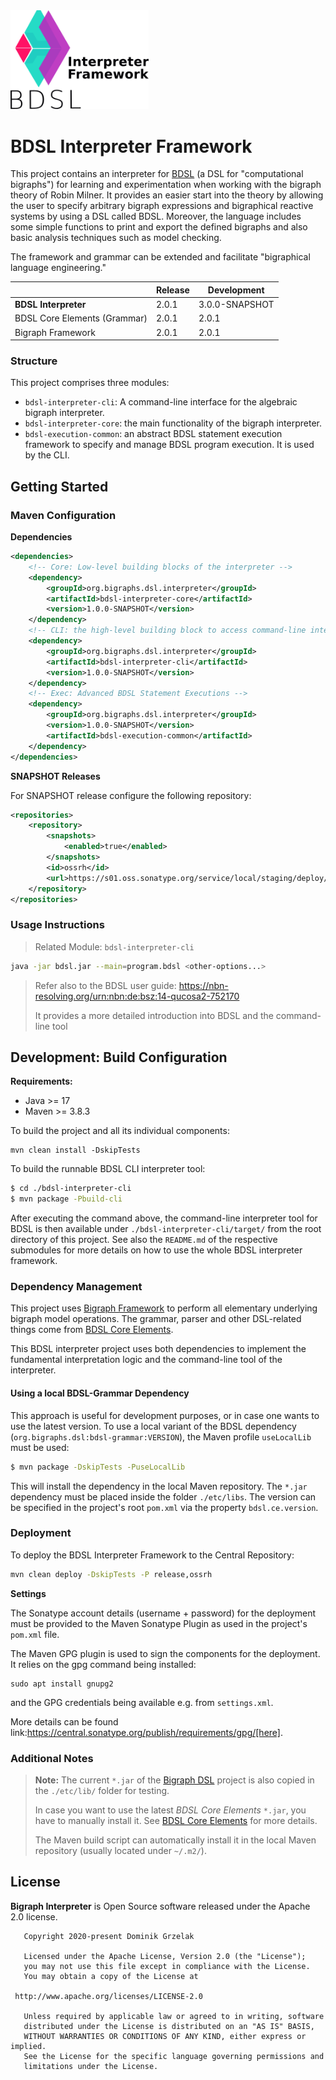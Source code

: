 <img src="./etc/logo-bdsl-interpreter-dark.png" style="zoom:90%;" />

# BDSL Interpreter Framework

This project contains an interpreter for [BDSL](https://git-st.inf.tu-dresden.de/bigraphs/bigraph-dsl-ce) (a DSL for "computational bigraphs") for learning and experimentation when working with the bigraph theory of Robin Milner.
It provides an easier start into the theory by allowing the user to specify arbitrary bigraph expressions and bigraphical reactive systems by using a DSL called BDSL.
Moreover, the language includes some simple functions to print and export the defined bigraphs and also basic analysis techniques such as model checking.

The framework and grammar can be extended and facilitate "bigraphical language engineering."

|                              | Release | Development    |
|------------------------------|---------|----------------|
| **BDSL Interpreter**         | 2.0.1   | 3.0.0-SNAPSHOT |
| BDSL Core Elements (Grammar) | 2.0.1   | 2.0.1          |
| Bigraph Framework            | 2.0.1   | 2.0.1          |

### Structure

This project comprises three modules:
- `bdsl-interpreter-cli`: A command-line interface for the algebraic bigraph interpreter.
- `bdsl-interpreter-core`: the main functionality of the bigraph interpreter.
- `bdsl-execution-common`: an abstract BDSL statement execution framework to specify and manage BDSL program execution. It is used by the CLI.

## Getting Started

### Maven Configuration

**Dependencies**

```xml
<dependencies>
    <!-- Core: Low-level building blocks of the interpreter -->
    <dependency>
        <groupId>org.bigraphs.dsl.interpreter</groupId>
        <artifactId>bdsl-interpreter-core</artifactId>
        <version>1.0.0-SNAPSHOT</version>
    </dependency>
    <!-- CLI: the high-level building block to access command-line interface parser -->
    <dependency>
        <groupId>org.bigraphs.dsl.interpreter</groupId>
        <artifactId>bdsl-interpreter-cli</artifactId>
        <version>1.0.0-SNAPSHOT</version>
    </dependency>
    <!-- Exec: Advanced BDSL Statement Executions -->
    <dependency>
        <groupId>org.bigraphs.dsl.interpreter</groupId>
        <version>1.0.0-SNAPSHOT</version>
        <artifactId>bdsl-execution-common</artifactId>
    </dependency>
</dependencies>
```

**SNAPSHOT Releases**

For SNAPSHOT release configure the following repository:

```xml
<repositories>
    <repository>
        <snapshots>
            <enabled>true</enabled>
        </snapshots>
        <id>ossrh</id>
        <url>https://s01.oss.sonatype.org/service/local/staging/deploy/maven2/</url>
    </repository>
</repositories>
```

### Usage Instructions

> Related Module: `bdsl-interpreter-cli`

```bash
java -jar bdsl.jar --main=program.bdsl <other-options...>
```

> Refer also to the BDSL user guide: https://nbn-resolving.org/urn:nbn:de:bsz:14-qucosa2-752170
> 
> It provides a more detailed introduction into BDSL and the command-line tool

## Development: Build Configuration

**Requirements:** 
- Java >= 17
- Maven >= 3.8.3

To build the project and all its individual components:

```shell
mvn clean install -DskipTests
```

To build the runnable BDSL CLI interpreter tool:
```bash
$ cd ./bdsl-interpreter-cli
$ mvn package -Pbuild-cli
```
After executing the command above, the command-line interpreter tool for BDSL is then available under `./bdsl-interpreter-cli/target/` from the root directory of this project.
See also the `README.md` of the respective submodules for more details on how to use the whole BDSL interpreter framework.

### Dependency Management
This project uses [Bigraph Framework](https://git-st.inf.tu-dresden.de/bigraphs/bigraph-framework) to perform all elementary underlying bigraph model operations.
The grammar, parser and other DSL-related things come from [BDSL Core Elements](https://git-st.inf.tu-dresden.de/bigraphs/bigraph-dsl-ce).

This BDSL interpreter project uses both dependencies to implement the fundamental interpretation logic and the command-line tool of the interpreter.


#### Using a local BDSL-Grammar Dependency

This approach is useful for development purposes, or in case one wants to use the latest version.
To use a local variant of the BDSL dependency (`org.bigraphs.dsl:bdsl-grammar:VERSION`), the Maven profile `useLocalLib` must be used:

```bash
$ mvn package -DskipTests -PuseLocalLib
```

This will install the dependency in the local Maven repository.
The `*.jar` dependency must be placed inside the folder `./etc/libs`.
The version can be specified in the project's root `pom.xml` via the property `bdsl.ce.version`.

### Deployment

To deploy the BDSL Interpreter Framework to the Central Repository:
```bash
mvn clean deploy -DskipTests -P release,ossrh
```

**Settings**

The Sonatype account details (username + password) for the deployment must be provided to the
Maven Sonatype Plugin as used in the project's `pom.xml` file.

The Maven GPG plugin is used to sign the components for the deployment.
It relies on the gpg command being installed:
```shell
sudo apt install gnupg2
```

and the GPG credentials being available e.g. from `settings.xml`.

More details can be found link:https://central.sonatype.org/publish/requirements/gpg/[here].

### Additional Notes

> **Note:** The current `*.jar` of the [Bigraph DSL](https://github.com/bigraph-toolkit-suite/bigraphs.bdsl-core-elements) project is also copied in the `./etc/lib/` folder for testing.
>
> In case you want to use the latest <i>BDSL Core Elements</i> `*.jar`, you have to manually install it. See [BDSL Core Elements](https://github.com/bigraph-toolkit-suite/bigraphs.bdsl-core-elements) for more details.
> 
> The Maven build script can automatically install it in the local Maven repository (usually located under `~/.m2/`).


[//]: # (> **Note 2:** The project uses [Lombok]&#40;https://projectlombok.org/&#41; in order to incorporate **extension methods** for Java.)

[//]: # (> The IDE is not able to properly resolve these extension methods and will show error messages that the used extension methods cannot be resolved. **However, the code will still compile.** )

[//]: # (> An update of the Lombok IntelliJ plugin is released soon supporting extension methods by Lombok in IntelliJ. )


## License

**Bigraph Interpreter** is Open Source software released under the Apache 2.0 license.

```text
   Copyright 2020-present Dominik Grzelak

   Licensed under the Apache License, Version 2.0 (the "License");
   you may not use this file except in compliance with the License.
   You may obtain a copy of the License at

 http://www.apache.org/licenses/LICENSE-2.0

   Unless required by applicable law or agreed to in writing, software
   distributed under the License is distributed on an "AS IS" BASIS,
   WITHOUT WARRANTIES OR CONDITIONS OF ANY KIND, either express or implied.
   See the License for the specific language governing permissions and
   limitations under the License.
```
